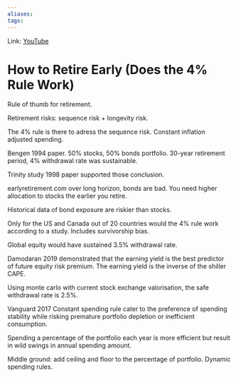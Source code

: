 ```yaml
---
aliases:
tags:
---
```

Link: [YouTube](https://www.youtube.com/watch?v=3BScK-QyWIo)

# How to Retire Early (Does the 4% Rule Work)
Rule of thumb for retirement.

Retirement risks: sequence risk + longevity risk.

The 4% rule is there to adress the sequence risk. Constant inflation adjusted spending.

Bengen 1994 paper. 50% stocks, 50% bonds portfolio. 30-year retirement period, 4% withdrawal rate was sustainable.

Trinity study 1998 paper supported those conclusion.

earlyretirement.com over long horizon, bonds are bad. You need higher allocation to stocks the earlier you retire.

Historical data of bond exposure are riskier than stocks.

Only for the US and Canada out of 20 countries would the 4% rule work according to a study. Includes survivorship bias.

Global equity would have sustained 3.5% withdrawal rate.

Damodaran 2019 demonstrated that the earning yield is the best predictor of future equity risk premium. The earning yield is the inverse of the shiller CAPE.

Using monte carlo with current stock exchange valorisation, the safe withdrawal rate is 2.5%.

Vanguard 2017
Constant spending rule cater to the preference of spending stability while risking premature portfolio depletion or inefficient consumption. 

Spending a percentage of the portfolio each year is more efficient but result in wild swings in annual spending amount. 

Middle ground: add ceiling and floor to the percentage of portfolio. Dynamic spending rules.
